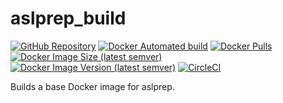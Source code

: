 # aslprep_build

[![GitHub Repository](https://img.shields.io/badge/Source%20Code-pennlinc%2Faslprep__build-purple)](https://github.com/PennLINC/aslprep_build)
[![Docker Automated build](https://img.shields.io/docker/automated/pennlinc/aslprep_build?style=for-the-badge)](https://hub.docker.com/r/pennlinc/aslprep_build/tags/)
[![Docker Pulls](https://img.shields.io/docker/pulls/pennlinc/aslprep_build?style=for-the-badge)](https://hub.docker.com/r/pennlinc/aslprep_build/tags/)
[![Docker Image Size (latest semver)](https://img.shields.io/docker/image-size/pennlinc/aslprep_build?sort=semver&style=for-the-badge)](https://hub.docker.com/r/pennlinc/aslprep_build/tags/)
[![Docker Image Version (latest semver)](https://img.shields.io/docker/v/pennlinc/aslprep_build?sort=semver&style=for-the-badge)](https://hub.docker.com/r/pennlinc/aslprep_build/tags/)
[![CircleCI](https://img.shields.io/circleci/build/github/pennlinc/aslprep_build/main?style=for-the-badge)](https://circleci.com/gh/PennLINC/aslprep_build)

Builds a base Docker image for aslprep.
